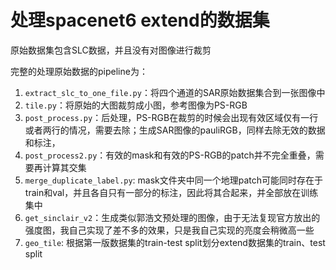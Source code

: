 
# 处理spacenet6 extend的数据集

原始数据集包含SLC数据，并且没有对图像进行裁剪

完整的处理原始数据的pipeline为：
1. `extract_slc_to_one_file.py`：将四个通道的SAR原始数据集合到一张图像中
2. `tile.py`：将原始的大图裁剪成小图，参考图像为PS-RGB
3. `post_process.py`：后处理，PS-RGB在裁剪的时候会出现有效区域仅有一行或者两行的情况，需要去除；生成SAR图像的pauliRGB，同样去除无效的数据和标注，
4. `post_process2.py`：有效的mask和有效的PS-RGB的patch并不完全重叠，需要再计算其交集
5. `merge_duplicate_label.py`: mask文件夹中同一个地理patch可能同时存在于train和val，并且各自只有一部分的标注，因此将其合起来，并全部放在训练集中
6. `get_sinclair_v2`：生成类似郭浩文预处理的图像，由于无法复现官方放出的强度图，我自己实现了差不多的效果，只是我自己实现的亮度会稍微高一些
7. `geo_tile`: 根据第一版数据集的train-test split划分extend数据集的train、test split

#
